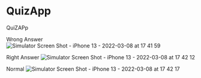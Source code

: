 # QuizApp
QuiZAPp

Wrong Answer
![Simulator Screen Shot - iPhone 13 - 2022-03-08 at 17 41 59](https://user-images.githubusercontent.com/29426483/157235959-4b4027ff-764a-4043-812d-d1c60c30b8e6.png)

Right Answer
![Simulator Screen Shot - iPhone 13 - 2022-03-08 at 17 42 12](https://user-images.githubusercontent.com/29426483/157235973-7adf46fc-11c2-4b35-b6ed-5dc3e21a1259.png)

Normal
![Simulator Screen Shot - iPhone 13 - 2022-03-08 at 17 42 17](https://user-images.githubusercontent.com/29426483/157235974-eb48a6a4-9e33-4c0f-b1fd-e9d62ffd7ca3.png)

